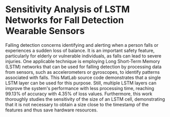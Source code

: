 # Sensitivity Analysis of LSTM Networks for Fall Detection Wearable Sensors

Falling detection concerns identifying and alerting when a person falls or experiences a sudden loss of balance. It is an important safety feature, particularly for elderly or vulnerable individuals, as falls can lead to severe injuries. One applicable technique is employing Long Short-Term Memory (LSTM) networks that can be used for falling detection by processing data from sensors, such as accelerometers or gyroscopes, to identify patterns associated with falls. This MatLab source code demonstrates that a single LSTM layer can be used for this purpose. Still, multiple LSTM layers can improve the system's performance with less processing time, reaching 99.13\% of accuracy with 4.35\% of loss values. Furthermore, this work thoroughly studies the sensitivity of the size of an LSTM cell, demonstrating that it is not necessary to obtain a size close to the timestamp of the features and thus save hardware resources.
